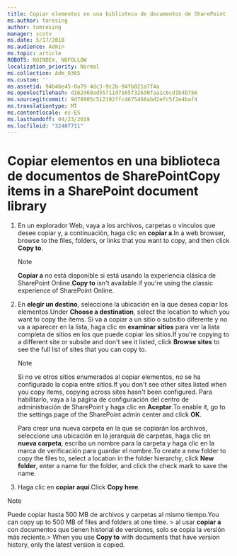 ```yaml
---
title: Copiar elementos en una biblioteca de documentos de SharePoint
ms.author: toresing
author: tomresing
manager: scotv
ms.date: 5/17/2018
ms.audience: Admin
ms.topic: article
ROBOTS: NOINDEX, NOFOLLOW
localization_priority: Normal
ms.collection: Adm_O365
ms.custom: ''
ms.assetid: 94b46e45-0a79-4dc3-9c2b-94fb021a7f4a
ms.openlocfilehash: d162d60ad55711d7165f32630faa1c6cd1b4b756
ms.sourcegitcommit: 9d78905c512192ffc4675468abd2efc5f2e4baf4
ms.translationtype: MT
ms.contentlocale: es-ES
ms.lasthandoff: 04/23/2019
ms.locfileid: "32407711"
---
```

# <a name="copy-items-in-a-sharepoint-document-library"></a><span data-ttu-id="62a5b-102">Copiar elementos en una biblioteca de documentos de SharePoint</span><span class="sxs-lookup"><span data-stu-id="62a5b-102">Copy items in a SharePoint document library</span></span>

1. <span data-ttu-id="62a5b-103">En un explorador Web, vaya a los archivos, carpetas o vínculos que desee copiar y, a continuación, haga clic en **copiar a**.</span><span class="sxs-lookup"><span data-stu-id="62a5b-103">In a web browser, browse to the files, folders, or links that you want to copy, and then click **Copy to**.</span></span>
    
    > [!NOTE]
    > <span data-ttu-id="62a5b-104">**Copiar a** no está disponible si está usando la experiencia clásica de SharePoint Online.</span><span class="sxs-lookup"><span data-stu-id="62a5b-104">**Copy to** isn't available if you're using the classic experience of SharePoint Online.</span></span> 
  
2. <span data-ttu-id="62a5b-105">En **elegir un destino**, seleccione la ubicación en la que desea copiar los elementos.</span><span class="sxs-lookup"><span data-stu-id="62a5b-105">Under **Choose a destination**, select the location to which you want to copy the items.</span></span> <span data-ttu-id="62a5b-106">Si va a copiar a un sitio o subsitio diferente y no va a aparecer en la lista, haga clic en **examinar sitios** para ver la lista completa de sitios en los que puede copiar los sitios.</span><span class="sxs-lookup"><span data-stu-id="62a5b-106">If you're copying to a different site or subsite and don't see it listed, click **Browse sites** to see the full list of sites that you can copy to.</span></span> 
    
    > [!NOTE]
    > <span data-ttu-id="62a5b-107">Si no ve otros sitios enumerados al copiar elementos, no se ha configurado la copia entre sitios.</span><span class="sxs-lookup"><span data-stu-id="62a5b-107">If you don't see other sites listed when you copy items, copying across sites hasn't been configured.</span></span> <span data-ttu-id="62a5b-108">Para habilitarlo, vaya a la página de configuración del centro de administración de SharePoint y haga clic en **Aceptar**.</span><span class="sxs-lookup"><span data-stu-id="62a5b-108">To enable it, go to the settings page of the SharePoint admin center and click **OK**.</span></span> 
  
    <span data-ttu-id="62a5b-109">Para crear una nueva carpeta en la que se copiarán los archivos, seleccione una ubicación en la jerarquía de carpetas, haga clic en **nueva carpeta**, escriba un nombre para la carpeta y haga clic en la marca de verificación para guardar el nombre.</span><span class="sxs-lookup"><span data-stu-id="62a5b-109">To create a new folder to copy the files to, select a location in the folder hierarchy, click **New folder**, enter a name for the folder, and click the check mark to save the name.</span></span>
    
3. <span data-ttu-id="62a5b-110">Haga clic en **copiar aquí**.</span><span class="sxs-lookup"><span data-stu-id="62a5b-110">Click **Copy here**.</span></span>
    
> [!NOTE]
>  <span data-ttu-id="62a5b-111">Puede copiar hasta 500 MB de archivos y carpetas al mismo tiempo.</span><span class="sxs-lookup"><span data-stu-id="62a5b-111">You can copy up to 500 MB of files and folders at one time.</span></span> <span data-ttu-id="62a5b-112">> al usar **copiar a** con documentos que tienen historial de versiones, solo se copia la versión más reciente.</span><span class="sxs-lookup"><span data-stu-id="62a5b-112">>  When you use **Copy to** with documents that have version history, only the latest version is copied.</span></span> 
  

